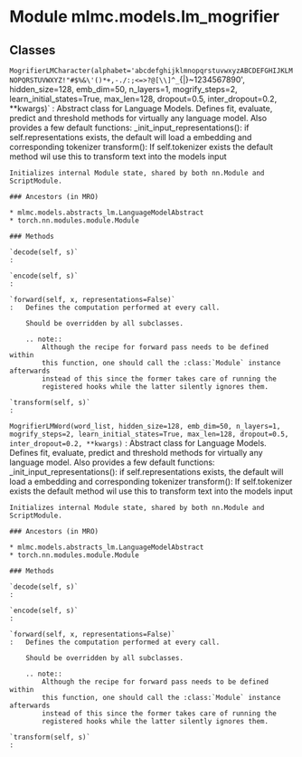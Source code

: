 Module mlmc.models.lm_mogrifier
===============================

Classes
-------

`MogrifierLMCharacter(alphabet='abcdefghijklmnopqrstuvwxyzABCDEFGHIJKLMNOPQRSTUVWXYZ!"#$%&\'()*+,-./:;<=>?@[\\]^_`{|}~1234567890', hidden_size=128, emb_dim=50, n_layers=1, mogrify_steps=2, learn_initial_states=True, max_len=128, dropout=0.5, inter_dropout=0.2, **kwargs)`
:   Abstract class for Language Models. Defines fit, evaluate, predict and threshold methods for virtually any
    language model.
    Also provides a few default functions:
        _init_input_representations(): if self.representations exists, the default will load a embedding and corresponding tokenizer
        transform(): If self.tokenizer exists the default method wil use this to transform text into the models input
    
    Initializes internal Module state, shared by both nn.Module and ScriptModule.

    ### Ancestors (in MRO)

    * mlmc.models.abstracts_lm.LanguageModelAbstract
    * torch.nn.modules.module.Module

    ### Methods

    `decode(self, s)`
    :

    `encode(self, s)`
    :

    `forward(self, x, representations=False)`
    :   Defines the computation performed at every call.
        
        Should be overridden by all subclasses.
        
        .. note::
            Although the recipe for forward pass needs to be defined within
            this function, one should call the :class:`Module` instance afterwards
            instead of this since the former takes care of running the
            registered hooks while the latter silently ignores them.

    `transform(self, s)`
    :

`MogrifierLMWord(word_list, hidden_size=128, emb_dim=50, n_layers=1, mogrify_steps=2, learn_initial_states=True, max_len=128, dropout=0.5, inter_dropout=0.2, **kwargs)`
:   Abstract class for Language Models. Defines fit, evaluate, predict and threshold methods for virtually any
    language model.
    Also provides a few default functions:
        _init_input_representations(): if self.representations exists, the default will load a embedding and corresponding tokenizer
        transform(): If self.tokenizer exists the default method wil use this to transform text into the models input
    
    Initializes internal Module state, shared by both nn.Module and ScriptModule.

    ### Ancestors (in MRO)

    * mlmc.models.abstracts_lm.LanguageModelAbstract
    * torch.nn.modules.module.Module

    ### Methods

    `decode(self, s)`
    :

    `encode(self, s)`
    :

    `forward(self, x, representations=False)`
    :   Defines the computation performed at every call.
        
        Should be overridden by all subclasses.
        
        .. note::
            Although the recipe for forward pass needs to be defined within
            this function, one should call the :class:`Module` instance afterwards
            instead of this since the former takes care of running the
            registered hooks while the latter silently ignores them.

    `transform(self, s)`
    :